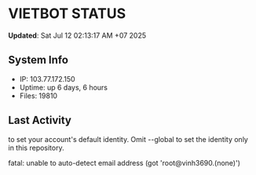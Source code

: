 # VIETBOT STATUS
**Updated**: Sat Jul 12 02:13:17 AM +07 2025

## System Info
- IP: 103.77.172.150
- Uptime: up 6 days, 6 hours
- Files: 19810

## Last Activity

to set your account's default identity.
Omit --global to set the identity only in this repository.

fatal: unable to auto-detect email address (got 'root@vinh3690.(none)')
